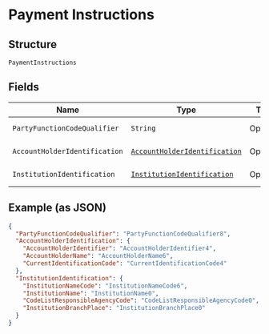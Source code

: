 
# Payment Instructions

## Structure

`PaymentInstructions`

## Fields

| Name | Type | Tags | Description | Getter | Setter |
|  --- | --- | --- | --- | --- | --- |
| `PartyFunctionCodeQualifier` | `String` | Optional | - | String getPartyFunctionCodeQualifier() | setPartyFunctionCodeQualifier(String partyFunctionCodeQualifier) |
| `AccountHolderIdentification` | [`AccountHolderIdentification`](../../doc/models/account-holder-identification.md) | Optional | - | AccountHolderIdentification getAccountHolderIdentification() | setAccountHolderIdentification(AccountHolderIdentification accountHolderIdentification) |
| `InstitutionIdentification` | [`InstitutionIdentification`](../../doc/models/institution-identification.md) | Optional | - | InstitutionIdentification getInstitutionIdentification() | setInstitutionIdentification(InstitutionIdentification institutionIdentification) |

## Example (as JSON)

```json
{
  "PartyFunctionCodeQualifier": "PartyFunctionCodeQualifier8",
  "AccountHolderIdentification": {
    "AccountHolderIdentifier": "AccountHolderIdentifier4",
    "AccountHolderName": "AccountHolderName6",
    "CurrentIdentificationCode": "CurrentIdentificationCode4"
  },
  "InstitutionIdentification": {
    "InstitutionNameCode": "InstitutionNameCode6",
    "InstitutionName": "InstitutionName0",
    "CodeListResponsibleAgencyCode": "CodeListResponsibleAgencyCode0",
    "InstitutionBranchPlace": "InstitutionBranchPlace0"
  }
}
```

